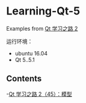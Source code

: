 # Learning-Qt-5
Examples from [Qt 学习之路 2](https://www.devbean.net/category/qt-study-road-2/)

运行环境：
* ubuntu 16.04
* Qt 5..5.1

## Contents
-[Qt 学习之路 2（45）：模型](FileM)
